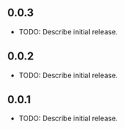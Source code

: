 ## 0.0.3

* TODO: Describe initial release.

## 0.0.2

* TODO: Describe initial release.


## 0.0.1

* TODO: Describe initial release.
